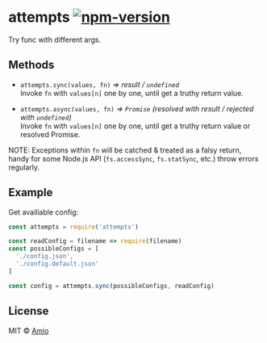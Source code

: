 # attempts [![npm-version][npm-badge]][npm-link]

Try func with different args.

## Methods

- `attempts.sync(values, fn)` *⇒ result / `undefined`*  
  Invoke `fn` with `values[n]` one by one, until get a truthy return value.

- `attempts.async(values, fn)` *⇒ `Promise` (resolved with result / rejected with `undefined`)*  
  Invoke `fn` with `values[n]` one by one, until get a truthy return value or
  resolved Promise.

NOTE: Exceptions within `fn` will be catched & treated as a falsy return, handy for
some Node.js API (`fs.accessSync`, `fs.statSync`, etc.) throw errors regularly.

## Example

Get availiable config:

```javascript
const attempts = require('attempts')

const readConfig = filename => require(filename)
const possibleConfigs = [
  './config.json',
  './config.default.json'
]

const config = attempts.sync(possibleConfigs, readConfig)
```

## License

MIT © [Amio][author]

[npm-badge]:https://img.shields.io/npm/v/attempts.svg?style=flat-square
[npm-link]: https://www.npmjs.com/package/attempts
[author]:   https://github.com/amio
